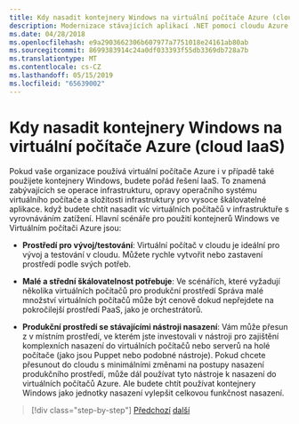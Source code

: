 ```yaml
---
title: Kdy nasadit kontejnery Windows na virtuální počítače Azure (cloud IaaS)
description: Modernizace stávajících aplikací .NET pomocí cloudu Azure a Windows kontejnery | Kdy nasadit kontejnery Windows na virtuálních počítačích Azure (IaaS cloud)
ms.date: 04/28/2018
ms.openlocfilehash: e9a2903662306b607977a7751018e24161ab80ab
ms.sourcegitcommit: 8699383914c24a0df033393f55db3369db728a7b
ms.translationtype: MT
ms.contentlocale: cs-CZ
ms.lasthandoff: 05/15/2019
ms.locfileid: "65639002"
---
```

# <a name="when-to-deploy-windows-containers-to-azure-vms-iaas-cloud"></a>Kdy nasadit kontejnery Windows na virtuální počítače Azure (cloud IaaS)

Pokud vaše organizace používá virtuální počítače Azure i v případě také použijete kontejnery Windows, budete pořád řešení IaaS. To znamená zabývajících se operace infrastrukturu, opravy operačního systému virtuálního počítače a složitosti infrastruktury pro vysoce škálovatelné aplikace. když budete chtít nasadit víc virtuálních počítačů v infrastruktuře s vyrovnáváním zatížení. Hlavní scénáře pro použití kontejnerů Windows ve Virtuálním počítači Azure jsou:

- **Prostředí pro vývoj/testování**: Virtuální počítač v cloudu je ideální pro vývoj a testování v cloudu. Můžete rychle vytvořit nebo zastavení prostředí podle svých potřeb.

- **Malé a střední škálovatelnost potřebuje**: Ve scénářích, které vyžadují několika virtuálních počítačů pro produkční prostředí Správa malé množství virtuálních počítačů může být cenově dokud nepřejdete na pokročilejší prostředí PaaS, jako je orchestrátorů.

- **Produkční prostředí se stávajícími nástroji nasazení**: Vám může přesun z v místním prostředí, ve kterém jste investovali v nástroji pro zajištění komplexních nasazení do virtuálních počítačů nebo serverů na holé počítače (jako jsou Puppet nebo podobné nástroje). Pokud chcete přesunout do cloudu s minimálními změnami na postupy nasazení produkčního prostředí, může dál používat tyto nástroje k nasazení do virtuálních počítačů Azure. Ale budete chtít používat kontejnery Windows jako jednotky nasazení vylepšit celkovou funkčnost nasazení.

>[!div class="step-by-step"]
>[Předchozí](when-to-deploy-windows-containers-in-your-on-premises-iaas-vm-infrastructure.md)
>[další](when-to-deploy-windows-containers-to-azure-container-instances-ACI.md)
